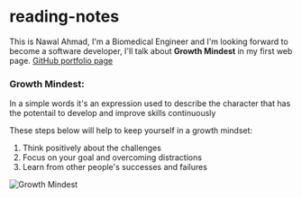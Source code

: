 # reading-notes

This is Nawal Ahmad, I'm a Biomedical Engineer and I'm looking forward to become a software developer, I'll talk about **Growth Mindest** in my first web page.
[GitHub portfolio page](https://github.com/nawal-ahmad)

### Growth Mindest:
In a simple words it's an expression used to describe the character that has the potentail to develop and improve skills continuously

These steps below will help to keep yourself in a growth mindset:
1. Think positively about the challenges
2. Focus on your goal and overcoming distractions
3. Learn from other people's successes and failures

![Growth Mindest](https://images-na.ssl-images-amazon.com/images/I/71uyWFRtsoL._AC_SL1500_.jpg)

